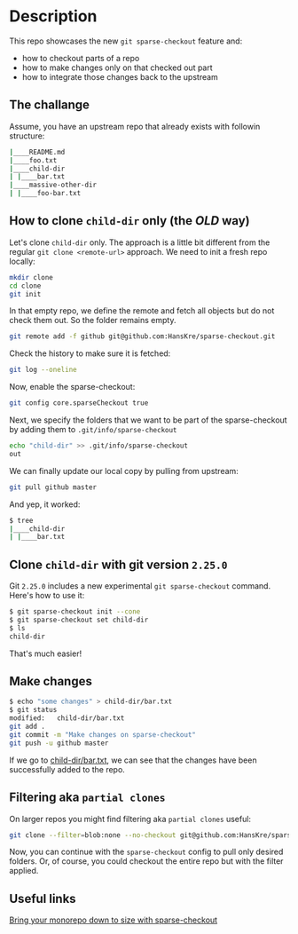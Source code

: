 # Description

This repo showcases the new ```git sparse-checkout``` feature and:

- how to checkout parts of a repo
- how to make changes only on that checked out part
- how to integrate those changes back to the upstream

## The challange

Assume, you have an upstream repo that already exists with followin structure:

```bash
|____README.md
|____foo.txt
|____child-dir
| |____bar.txt
|____massive-other-dir
| |____foo-bar.txt
```

## How to clone ```child-dir``` only (the _OLD_ way)

Let's clone ```child-dir``` only.
The approach is a little bit different from the regular ```git clone <remote-url>``` approach. We need to init a fresh repo locally:

```bash
mkdir clone
cd clone
git init
```

In that empty repo, we define the remote and fetch all objects but do not check them out. So the folder remains empty.

```bash
git remote add -f github git@github.com:HansKre/sparse-checkout.git
```

Check the history to make sure it is fetched:

```bash
git log --oneline
```

Now, enable the sparse-checkout:

```bash
git config core.sparseCheckout true
```

Next, we specify the folders that we want to be part of the sparse-checkout by adding them to ```.git/info/sparse-checkout```

```bash
echo "child-dir" >> .git/info/sparse-checkout
out
```

We can finally update our local copy by pulling from upstream:

```bash
git pull github master
```

And yep, it worked:

```bash
$ tree
|____child-dir
| |____bar.txt
```

## Clone ```child-dir``` with git version ```2.25.0```

Git ```2.25.0``` includes a new experimental ```git sparse-checkout``` command. Here's how to use it:

```bash
$ git sparse-checkout init --cone
$ git sparse-checkout set child-dir
$ ls
child-dir
```

That's much easier!

## Make changes

```bash
$ echo "some changes" > child-dir/bar.txt
$ git status
modified:   child-dir/bar.txt
git add .
git commit -m "Make changes on sparse-checkout"
git push -u github master
```

If we go to [child-dir/bar.txt](https://github.com/HansKre/sparse-checkout/blob/master/child-dir/bar.txt), we can see that the changes have been successfully added to the repo.

## Filtering aka ```partial clones```

On larger repos you might find filtering aka ```partial clones``` useful:

```bash
git clone --filter=blob:none --no-checkout git@github.com:HansKre/sparse-checkout.git
```

Now, you can continue with the ```sparse-checkout``` config to pull only desired folders. Or, of course, you could checkout the entire repo but with the filter applied.

## Useful links

[Bring your monorepo down to size with sparse-checkout](https://github.blog/2020-01-17-bring-your-monorepo-down-to-size-with-sparse-checkout/)
